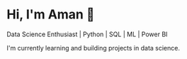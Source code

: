# Hi, I'm Aman 👋

Data Science Enthusiast | Python | SQL | ML | Power BI

I'm currently learning and building projects in data science.
